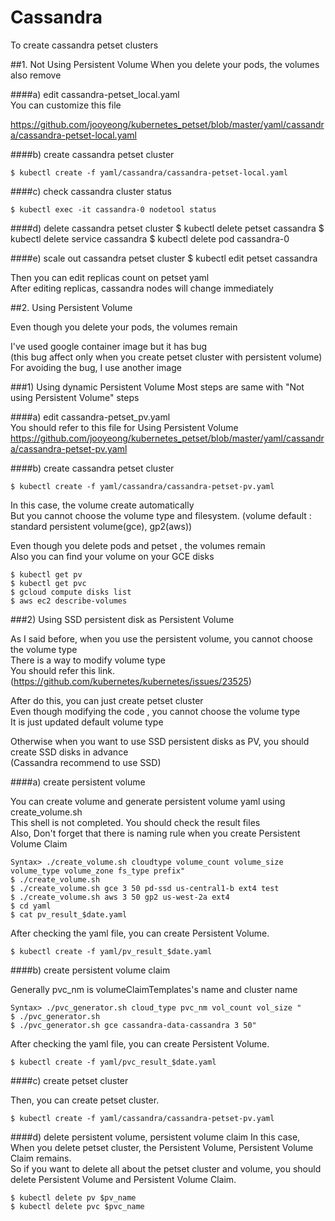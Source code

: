 # Cassandra
 To create cassandra petset clusters

##1. Not Using Persistent Volume
 When you delete your pods, the volumes also remove

####a) edit cassandra-petset_local.yaml  
 You can customize this file
	
 <https://github.com/jooyeong/kubernetes_petset/blob/master/yaml/cassandra/cassandra-petset-local.yaml>


####b) create cassandra petset cluster

 	$ kubectl create -f yaml/cassandra/cassandra-petset-local.yaml

####c) check cassandra cluster status

	$ kubectl exec -it cassandra-0 nodetool status

####d) delete cassandra petset cluster 
	$ kubectl delete petset cassandra
	$ kubectl delete service cassandra
	$ kubectl delete pod cassandra-0

####e) scale out cassandra petset cluster
	$ kubectl edit petset cassandra

 Then you can edit replicas count on petset yaml  
 After editing replicas, cassandra nodes will change immediately 


##2. Using Persistent Volume  

 Even though you delete your pods, the volumes remain

 I've used google container image but it has bug  
 (this bug affect only when you create petset cluster with persistent volume)  
 For avoiding the bug, I use another image

###1) Using dynamic Persistent Volume
 Most steps are same with "Not using Persistent Volume" steps    
 
####a) edit cassandra-petset_pv.yaml   
 You should refer to this file for Using Persistent Volume
 <https://github.com/jooyeong/kubernetes_petset/blob/master/yaml/cassandra/cassandra-petset-pv.yaml>

####b) create cassandra petset cluster  

	$ kubectl create -f yaml/cassandra/cassandra-petset-pv.yaml

 In this case, the volume create automatically  
 But you cannot choose the volume type and filesystem. (volume default : standard persistent volume(gce), gp2(aws))  

 Even though you delete pods and petset , the volumes remain    
 Also you can find your volume on your GCE disks  

	$ kubectl get pv
	$ kubectl get pvc
	$ gcloud compute disks list
	$ aws ec2 describe-volumes


###2) Using SSD persistent disk as Persistent Volume  

 As I said before, when you use the persistent volume, you cannot choose the volume type  
 There is a way to modify volume type  
 You should refer this link.(https://github.com/kubernetes/kubernetes/issues/23525)  

 After do this, you can just create petset cluster  
 Even though modifying the code , you cannot choose the volume type  
 It is just updated default volume type 

 Otherwise when you want to use SSD persistent disks as PV, you should create SSD disks in advance  
 (Cassandra recommend to use SSD)

####a) create persistent volume 

 You can create volume and generate persistent volume yaml using create_volume.sh  
 This shell is not completed. You should check the result files  
 Also, Don't forget that there is naming rule when you create Persistent Volume Claim  

 	Syntax> ./create_volume.sh cloudtype volume_count volume_size volume_type volume_zone fs_type prefix"
 	$ ./create_volume.sh
 	$ ./create_volume.sh gce 3 50 pd-ssd us-central1-b ext4 test
 	$ ./create_volume.sh aws 3 50 gp2 us-west-2a ext4
 	$ cd yaml 
 	$ cat pv_result_$date.yaml
 	
  After checking the yaml file, you can create Persistent Volume.

 	$ kubectl create -f yaml/pv_result_$date.yaml

####b) create persistent volume claim

 Generally pvc_nm is volumeClaimTemplates's name and cluster name 

 	Syntax> ./pvc_generator.sh cloud_type pvc_nm vol_count vol_size "
 	$ ./pvc_generator.sh
 	$ ./pvc_generator.sh gce cassandra-data-cassandra 3 50"

 After checking the yaml file, you can create Persistent Volume.

 	$ kubectl create -f yaml/pvc_result_$date.yaml

####c) create petset cluster  

 Then, you can create petset cluster.

 	$ kubectl create -f yaml/cassandra/cassandra-petset-pv.yaml
	
####d) delete persistent volume, persistent volume claim
 In this case, When you delete petset cluster, the Persistent Volume, Persistent Volume Claim remains.  
 So if you want to delete all about the petset cluster and volume, you should delete Persistent Volume and Persistent Volume Claim.

 	$ kubectl delete pv $pv_name
 	$ kubectl delete pvc $pvc_name

